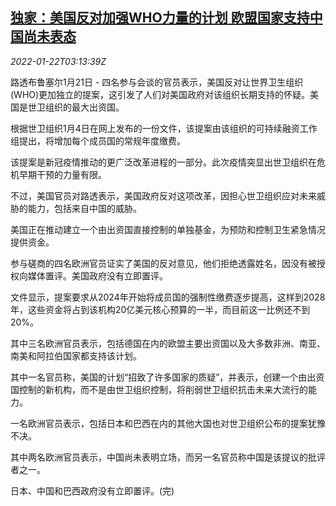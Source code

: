 <!--1642822263000-->
[独家：美国反对加强WHO力量的计划 欧盟国家支持中国尚未表态](https://cn.reuters.com/article/us-who-reform-eu-china-0122-idCNKBS2JW02Y)
------

<div><i>2022-01-22T03:13:39Z</i></div><p>路透布鲁塞尔1月21日 - 四名参与会谈的官员表示，美国反对让世界卫生组织(WHO)更加独立的提案，这引发了人们对美国政府对该组织长期支持的怀疑。美国是世卫组织的最大出资国。</p><p>根据世卫组织1月4日在网上发布的一份文件，该提案由该组织的可持续融资工作组提出，将增加每个成员国的常规年度缴费。</p><p>该提案是新冠疫情推动的更广泛改革进程的一部分。此次疫情突显出世卫组织在危机早期干预的力量有限。</p><p>不过，美国官员对路透表示，美国政府反对这项改革，因担心世卫组织应对未来威胁的能力，包括来自中国的威胁。</p><p>美国正在推动建立一个由出资国直接控制的单独基金，为预防和控制卫生紧急情况提供资金。</p><p>参与磋商的四名欧洲官员证实了美国的反对意见，他们拒绝透露姓名，因没有被授权向媒体置评。美国政府没有立即置评。</p><p>文件显示，提案要求从2024年开始将成员国的强制性缴费逐步提高，这样到2028年，这些资金将占到该机构20亿美元核心预算的一半，而目前这一比例还不到20%。</p><p>其中三名欧洲官员表示，包括德国在内的欧盟主要出资国以及大多数非洲、南亚、南美和阿拉伯国家都支持该计划。</p><p>其中一名官员称，美国的计划“招致了许多国家的质疑”，并表示，创建一个由出资国控制的新机构，而不是由世卫组织控制，将削弱世卫组织抗击未来大流行的能力。</p><p>一名欧洲官员表示，包括日本和巴西在内的其他大国也对世卫组织公布的提案犹豫不决。</p><p>其中两名欧洲官员表示，中国尚未表明立场，而另一名官员称中国是该提议的批评者之一。</p><p>日本、中国和巴西政府没有立即置评。(完)</p>
